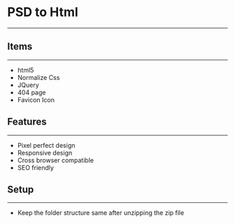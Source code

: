 # PSD to Html
---


## Items
--- 

* html5
* Normalize Css
* JQuery
* 404 page 
* Favicon Icon

## Features
--- 

* Pixel perfect design
* Responsive design
* Cross browser compatible
* SEO friendly

## Setup
---

* Keep the folder structure same after unzipping the zip file